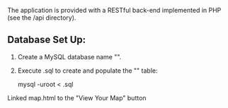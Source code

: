 The application is provided with a RESTful back-end implemented in PHP (see the /api directory).


## Database Set Up: ##

1. Create a MySQL database name "<new database goes here>".
2. Execute <new database goes here>.sql to create and populate the "<replace this>" table:

	mysql <new database goes here> -uroot < <new database goes here>.sql

Linked map.html to the "View Your Map" button
